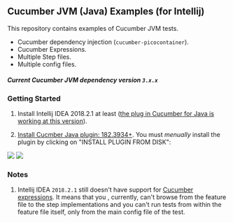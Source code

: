 ## Cucumber JVM (Java) Examples (for Intellij)

This repository contains examples of Cucumber JVM tests.

* Cucumber dependency injection (`cucumber-picocontainer`).
* Cucumber Expressions.
* Multiple Step files.
* Multiple config files.

##### Current Cucumber JVM dependency version `3.x.x`


### Getting Started
1. Install Intellij IDEA 2018.2.1 at least ([the plug in Cucumber for Java is working at this version](https://youtrack.jetbrains.com/issue/IDEA-192612)).

2. [Install  Cucmber Java plugin: 182.3934+](https://plugins.jetbrains.com/plugin/7212-cucumber-for-java). You must _menually_ install the plugin by clicking on "INSTALL PLUGIN FROM DISK":

![](https://i.imgur.com/Qux06AZ.jpg)
![](https://i.imgur.com/k5dCiNM.jpg)


### Notes
1. Intellij IDEA `2018.2.1` still doesn't have support for [Cucumber expressions](https://youtrack.jetbrains.com/issue/IDEA-193111). It means that you , currently, can't browse from the feature file to the step implementations and you can't run tests from within the feature file itself, only from the main config file of the test.

